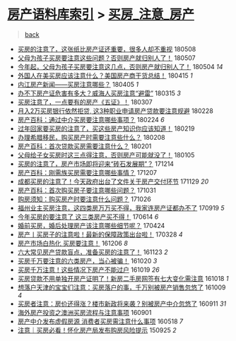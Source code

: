 [房产语料库索引](../../README.md)  > [买房_注意_房产](买房_注意_房产.md)
====
> [back](../README.md)

- [买房的注意了，这张纸比房产证还重要，很多人却不重视](http://jkwz.applinzi.com/ittc/7100512130321351691.html#%E4%B9%B0%E6%88%BF%E7%9A%84%E6%B3%A8%E6%84%8F%E4%BA%86%EF%BC%8C%E8%BF%99%E5%BC%A0%E7%BA%B8%E6%AF%94%E6%88%BF%E4%BA%A7%E8%AF%81%E8%BF%98%E9%87%8D%E8%A6%81%EF%BC%8C%E5%BE%88%E5%A4%9A%E4%BA%BA%E5%8D%B4%E4%B8%8D%E9%87%8D%E8%A7%86) 180508  
- [父母为孩子买房要注意这些问题？否则房产就归别人了！](http://jkwz.applinzi.com/ittc/7100418402512536587.html#%E7%88%B6%E6%AF%8D%E4%B8%BA%E5%AD%A9%E5%AD%90%E4%B9%B0%E6%88%BF%E8%A6%81%E6%B3%A8%E6%84%8F%E8%BF%99%E4%BA%9B%E9%97%AE%E9%A2%98%EF%BC%9F%E5%90%A6%E5%88%99%E6%88%BF%E4%BA%A7%E5%B0%B1%E5%BD%92%E5%88%AB%E4%BA%BA%E4%BA%86%EF%BC%81) 180507  
- [今年起，父母为孩子买房要注意这几点，否则房产就归别人了！](http://jkwz.applinzi.com/ittc/7099399054847116305.html#%E4%BB%8A%E5%B9%B4%E8%B5%B7%EF%BC%8C%E7%88%B6%E6%AF%8D%E4%B8%BA%E5%AD%A9%E5%AD%90%E4%B9%B0%E6%88%BF%E8%A6%81%E6%B3%A8%E6%84%8F%E8%BF%99%E5%87%A0%E7%82%B9%EF%BC%8C%E5%90%A6%E5%88%99%E6%88%BF%E4%BA%A7%E5%B0%B1%E5%BD%92%E5%88%AB%E4%BA%BA%E4%BA%86%EF%BC%81) 180504 *14* 
- [外国人在美买房应该注意什么？美国房产商干货总结！](http://jkwz.applinzi.com/ittc/7092235481616221195.html#%E5%A4%96%E5%9B%BD%E4%BA%BA%E5%9C%A8%E7%BE%8E%E4%B9%B0%E6%88%BF%E5%BA%94%E8%AF%A5%E6%B3%A8%E6%84%8F%E4%BB%80%E4%B9%88%EF%BC%9F%E7%BE%8E%E5%9B%BD%E6%88%BF%E4%BA%A7%E5%95%86%E5%B9%B2%E8%B4%A7%E6%80%BB%E7%BB%93%EF%BC%81) 180415 *1* 
- [内江房产新闻——买房注意哪些？](http://jkwz.applinzi.com/ittc/7088520860338226183.html#%E5%86%85%E6%B1%9F%E6%88%BF%E4%BA%A7%E6%96%B0%E9%97%BB%E2%80%94%E2%80%94%E4%B9%B0%E6%88%BF%E6%B3%A8%E6%84%8F%E5%93%AA%E4%BA%9B%EF%BC%9F) 180405 *1* 
- [办不下房产证危害有多大？威海人买房注意“避雷”](http://jkwz.applinzi.com/ittc/7080753102657684486.html#%E5%8A%9E%E4%B8%8D%E4%B8%8B%E6%88%BF%E4%BA%A7%E8%AF%81%E5%8D%B1%E5%AE%B3%E6%9C%89%E5%A4%9A%E5%A4%A7%EF%BC%9F%E5%A8%81%E6%B5%B7%E4%BA%BA%E4%B9%B0%E6%88%BF%E6%B3%A8%E6%84%8F%E2%80%9C%E9%81%BF%E9%9B%B7%E2%80%9D) 180315 *3* 
- [买房注意了，一点要有的房产《五证》！](http://jkwz.applinzi.com/ittc/7077670258532156426.html#%E4%B9%B0%E6%88%BF%E6%B3%A8%E6%84%8F%E4%BA%86%EF%BC%8C%E4%B8%80%E7%82%B9%E8%A6%81%E6%9C%89%E7%9A%84%E6%88%BF%E4%BA%A7%E3%80%8A%E4%BA%94%E8%AF%81%E3%80%8B%EF%BC%81) 180307  
- [月入2万买房银行依然拒贷, 这3种职业申请房产贷款要注意规避](http://jkwz.applinzi.com/ittc/7075076284483109898.html#%E6%9C%88%E5%85%A52%E4%B8%87%E4%B9%B0%E6%88%BF%E9%93%B6%E8%A1%8C%E4%BE%9D%E7%84%B6%E6%8B%92%E8%B4%B7%2C+%E8%BF%993%E7%A7%8D%E8%81%8C%E4%B8%9A%E7%94%B3%E8%AF%B7%E6%88%BF%E4%BA%A7%E8%B4%B7%E6%AC%BE%E8%A6%81%E6%B3%A8%E6%84%8F%E8%A7%84%E9%81%BF) 180228  
- [房产百科：通过中介买房要注意哪些事项？](http://jkwz.applinzi.com/ittc/7073672668182479878.html#%E6%88%BF%E4%BA%A7%E7%99%BE%E7%A7%91%EF%BC%9A%E9%80%9A%E8%BF%87%E4%B8%AD%E4%BB%8B%E4%B9%B0%E6%88%BF%E8%A6%81%E6%B3%A8%E6%84%8F%E5%93%AA%E4%BA%9B%E4%BA%8B%E9%A1%B9%EF%BC%9F) 180224 *6* 
- [过年回家要买房的注意了，买这些房产知识你应该知道！](http://jkwz.applinzi.com/ittc/7069188088650007569.html#%E8%BF%87%E5%B9%B4%E5%9B%9E%E5%AE%B6%E8%A6%81%E4%B9%B0%E6%88%BF%E7%9A%84%E6%B3%A8%E6%84%8F%E4%BA%86%EF%BC%8C%E4%B9%B0%E8%BF%99%E4%BA%9B%E6%88%BF%E4%BA%A7%E7%9F%A5%E8%AF%86%E4%BD%A0%E5%BA%94%E8%AF%A5%E7%9F%A5%E9%81%93%EF%BC%81) 180219  
- [办理希腊移民，购买房产时需要注意些什么？](http://jkwz.applinzi.com/ittc/7067796528603595786.html#%E5%8A%9E%E7%90%86%E5%B8%8C%E8%85%8A%E7%A7%BB%E6%B0%91%EF%BC%8C%E8%B4%AD%E4%B9%B0%E6%88%BF%E4%BA%A7%E6%97%B6%E9%9C%80%E8%A6%81%E6%B3%A8%E6%84%8F%E4%BA%9B%E4%BB%80%E4%B9%88%EF%BC%9F) 180208  
- [房产百科：首次贷款买房需要注意什么？](http://jkwz.applinzi.com/ittc/7065134491012432907.html#%E6%88%BF%E4%BA%A7%E7%99%BE%E7%A7%91%EF%BC%9A%E9%A6%96%E6%AC%A1%E8%B4%B7%E6%AC%BE%E4%B9%B0%E6%88%BF%E9%9C%80%E8%A6%81%E6%B3%A8%E6%84%8F%E4%BB%80%E4%B9%88%EF%BC%9F) 180201  
- [父母给子女买房时这三点得注意，否则房产可能就没了！](http://jkwz.applinzi.com/ittc/7055170047431934992.html#%E7%88%B6%E6%AF%8D%E7%BB%99%E5%AD%90%E5%A5%B3%E4%B9%B0%E6%88%BF%E6%97%B6%E8%BF%99%E4%B8%89%E7%82%B9%E5%BE%97%E6%B3%A8%E6%84%8F%EF%BC%8C%E5%90%A6%E5%88%99%E6%88%BF%E4%BA%A7%E5%8F%AF%E8%83%BD%E5%B0%B1%E6%B2%A1%E4%BA%86%EF%BC%81) 180105  
- [买房的注意了，房产市场即将迎来“砖石发展期”？](http://jkwz.applinzi.com/ittc/7046985215866569745.html#%E4%B9%B0%E6%88%BF%E7%9A%84%E6%B3%A8%E6%84%8F%E4%BA%86%EF%BC%8C%E6%88%BF%E4%BA%A7%E5%B8%82%E5%9C%BA%E5%8D%B3%E5%B0%86%E8%BF%8E%E6%9D%A5%E2%80%9C%E7%A0%96%E7%9F%B3%E5%8F%91%E5%B1%95%E6%9C%9F%E2%80%9D%EF%BC%9F) 171214  
- [房产百科：刚需族买房需要注意哪些事情？](http://jkwz.applinzi.com/ittc/7044273746783765264.html#%E6%88%BF%E4%BA%A7%E7%99%BE%E7%A7%91%EF%BC%9A%E5%88%9A%E9%9C%80%E6%97%8F%E4%B9%B0%E6%88%BF%E9%9C%80%E8%A6%81%E6%B3%A8%E6%84%8F%E5%93%AA%E4%BA%9B%E4%BA%8B%E6%83%85%EF%BC%9F) 171207  
- [成都买房的注意了！今天政府出台了文件关于房产交付环节](http://jkwz.applinzi.com/ittc/7041485902830896145.html#%E6%88%90%E9%83%BD%E4%B9%B0%E6%88%BF%E7%9A%84%E6%B3%A8%E6%84%8F%E4%BA%86%EF%BC%81%E4%BB%8A%E5%A4%A9%E6%94%BF%E5%BA%9C%E5%87%BA%E5%8F%B0%E4%BA%86%E6%96%87%E4%BB%B6%E5%85%B3%E4%BA%8E%E6%88%BF%E4%BA%A7%E4%BA%A4%E4%BB%98%E7%8E%AF%E8%8A%82) 171129 *20* 
- [房产百科：首次购买房子要注意哪些问题？](http://jkwz.applinzi.com/ittc/7030623047596377105.html#%E6%88%BF%E4%BA%A7%E7%99%BE%E7%A7%91%EF%BC%9A%E9%A6%96%E6%AC%A1%E8%B4%AD%E4%B9%B0%E6%88%BF%E5%AD%90%E8%A6%81%E6%B3%A8%E6%84%8F%E5%93%AA%E4%BA%9B%E9%97%AE%E9%A2%98%EF%BC%9F) 171031  
- [购房须知：购买房产时要注意什么问题？](http://jkwz.applinzi.com/ittc/7028757097183970320.html#%E8%B4%AD%E6%88%BF%E9%A1%BB%E7%9F%A5%EF%BC%9A%E8%B4%AD%E4%B9%B0%E6%88%BF%E4%BA%A7%E6%97%B6%E8%A6%81%E6%B3%A8%E6%84%8F%E4%BB%80%E4%B9%88%E9%97%AE%E9%A2%98%EF%BC%9F) 171026  
- [福州业主买房注意，这四类房万万买不得，我家连房产证都办不了](http://jkwz.applinzi.com/ittc/7015068293126423569.html#%E7%A6%8F%E5%B7%9E%E4%B8%9A%E4%B8%BB%E4%B9%B0%E6%88%BF%E6%B3%A8%E6%84%8F%EF%BC%8C%E8%BF%99%E5%9B%9B%E7%B1%BB%E6%88%BF%E4%B8%87%E4%B8%87%E4%B9%B0%E4%B8%8D%E5%BE%97%EF%BC%8C%E6%88%91%E5%AE%B6%E8%BF%9E%E6%88%BF%E4%BA%A7%E8%AF%81%E9%83%BD%E5%8A%9E%E4%B8%8D%E4%BA%86) 170919 *5* 
- [今年买房的要注意了 这三类房产买不得！](http://jkwz.applinzi.com/ittc/6979138913602896900.html#%E4%BB%8A%E5%B9%B4%E4%B9%B0%E6%88%BF%E7%9A%84%E8%A6%81%E6%B3%A8%E6%84%8F%E4%BA%86+%E8%BF%99%E4%B8%89%E7%B1%BB%E6%88%BF%E4%BA%A7%E4%B9%B0%E4%B8%8D%E5%BE%97%EF%BC%81) 170614 *6* 
- [婚前买房，婚后处理房产该注意哪些细节呢？](http://jkwz.applinzi.com/ittc/6960115848072135684.html#%E5%A9%9A%E5%89%8D%E4%B9%B0%E6%88%BF%EF%BC%8C%E5%A9%9A%E5%90%8E%E5%A4%84%E7%90%86%E6%88%BF%E4%BA%A7%E8%AF%A5%E6%B3%A8%E6%84%8F%E5%93%AA%E4%BA%9B%E7%BB%86%E8%8A%82%E5%91%A2%EF%BC%9F) 170424  
- [房产丨买房子的注意啦！最新的保障政策出台啦！](http://jkwz.applinzi.com/ittc/6950198821215798276.html#%E6%88%BF%E4%BA%A7%E4%B8%A8%E4%B9%B0%E6%88%BF%E5%AD%90%E7%9A%84%E6%B3%A8%E6%84%8F%E5%95%A6%EF%BC%81%E6%9C%80%E6%96%B0%E7%9A%84%E4%BF%9D%E9%9A%9C%E6%94%BF%E7%AD%96%E5%87%BA%E5%8F%B0%E5%95%A6%EF%BC%81) 170328 *4* 
- [房产市场白热化 买房要注意！](http://jkwz.applinzi.com/ittc/6908569796374692868.html#%E6%88%BF%E4%BA%A7%E5%B8%82%E5%9C%BA%E7%99%BD%E7%83%AD%E5%8C%96+%E4%B9%B0%E6%88%BF%E8%A6%81%E6%B3%A8%E6%84%8F%EF%BC%81) 161206 *8* 
- [六大常见房产贷款盲点，准备买房的注意了！](http://jkwz.applinzi.com/ittc/6903619731193332740.html#%E5%85%AD%E5%A4%A7%E5%B8%B8%E8%A7%81%E6%88%BF%E4%BA%A7%E8%B4%B7%E6%AC%BE%E7%9B%B2%E7%82%B9%EF%BC%8C%E5%87%86%E5%A4%87%E4%B9%B0%E6%88%BF%E7%9A%84%E6%B3%A8%E6%84%8F%E4%BA%86%EF%BC%81) 161123 *2* 
- [买房千万要注意的六类房产，当心被骗！](http://jkwz.applinzi.com/ittc/6891079267521135620.html#%E4%B9%B0%E6%88%BF%E5%8D%83%E4%B8%87%E8%A6%81%E6%B3%A8%E6%84%8F%E7%9A%84%E5%85%AD%E7%B1%BB%E6%88%BF%E4%BA%A7%EF%BC%8C%E5%BD%93%E5%BF%83%E8%A2%AB%E9%AA%97%EF%BC%81) 161020 *3* 
- [买房千万注意！这些情况下房产不能过户](http://jkwz.applinzi.com/ittc/6890749679565800452.html#%E4%B9%B0%E6%88%BF%E5%8D%83%E4%B8%87%E6%B3%A8%E6%84%8F%EF%BC%81%E8%BF%99%E4%BA%9B%E6%83%85%E5%86%B5%E4%B8%8B%E6%88%BF%E4%BA%A7%E4%B8%8D%E8%83%BD%E8%BF%87%E6%88%B7) 161019 *26* 
- [买房贷款不用单独开房产证明了！新房二手房网签有七大变化需注意](http://jkwz.applinzi.com/ittc/6890239289912198149.html#%E4%B9%B0%E6%88%BF%E8%B4%B7%E6%AC%BE%E4%B8%8D%E7%94%A8%E5%8D%95%E7%8B%AC%E5%BC%80%E6%88%BF%E4%BA%A7%E8%AF%81%E6%98%8E%E4%BA%86%EF%BC%81%E6%96%B0%E6%88%BF%E4%BA%8C%E6%89%8B%E6%88%BF%E7%BD%91%E7%AD%BE%E6%9C%89%E4%B8%83%E5%A4%A7%E5%8F%98%E5%8C%96%E9%9C%80%E6%B3%A8%E6%84%8F) 161018 *1* 
- [想落户天津的宝宝们注意：买房落户的事，千万别被房产销售忽悠了](http://jkwz.applinzi.com/ittc/6886885717787018245.html#%E6%83%B3%E8%90%BD%E6%88%B7%E5%A4%A9%E6%B4%A5%E7%9A%84%E5%AE%9D%E5%AE%9D%E4%BB%AC%E6%B3%A8%E6%84%8F%EF%BC%9A%E4%B9%B0%E6%88%BF%E8%90%BD%E6%88%B7%E7%9A%84%E4%BA%8B%EF%BC%8C%E5%8D%83%E4%B8%87%E5%88%AB%E8%A2%AB%E6%88%BF%E4%BA%A7%E9%94%80%E5%94%AE%E5%BF%BD%E6%82%A0%E4%BA%86) 161009 *4* 
- [买房者注意：房价还得涨？楼市新政将来袭？别被房产中介忽悠了](http://jkwz.applinzi.com/ittc/6876617393350116356.html#%E4%B9%B0%E6%88%BF%E8%80%85%E6%B3%A8%E6%84%8F%EF%BC%9A%E6%88%BF%E4%BB%B7%E8%BF%98%E5%BE%97%E6%B6%A8%EF%BC%9F%E6%A5%BC%E5%B8%82%E6%96%B0%E6%94%BF%E5%B0%86%E6%9D%A5%E8%A2%AD%EF%BC%9F%E5%88%AB%E8%A2%AB%E6%88%BF%E4%BA%A7%E4%B8%AD%E4%BB%8B%E5%BF%BD%E6%82%A0%E4%BA%86) 160911 *31* 
- [海外房产投资之澳洲买房流程与注意事项](http://jkwz.applinzi.com/ittc/6872911890216387589.html#%E6%B5%B7%E5%A4%96%E6%88%BF%E4%BA%A7%E6%8A%95%E8%B5%84%E4%B9%8B%E6%BE%B3%E6%B4%B2%E4%B9%B0%E6%88%BF%E6%B5%81%E7%A8%8B%E4%B8%8E%E6%B3%A8%E6%84%8F%E4%BA%8B%E9%A1%B9) 160901  
- [房产中介发布虚假房源 消费者买房需注意什么事项](http://jkwz.applinzi.com/ittc/6833594006768190469.html#%E6%88%BF%E4%BA%A7%E4%B8%AD%E4%BB%8B%E5%8F%91%E5%B8%83%E8%99%9A%E5%81%87%E6%88%BF%E6%BA%90+%E6%B6%88%E8%B4%B9%E8%80%85%E4%B9%B0%E6%88%BF%E9%9C%80%E6%B3%A8%E6%84%8F%E4%BB%80%E4%B9%88%E4%BA%8B%E9%A1%B9) 160518 *7* 
- [注意｜买房必看！怀化房产局发布购房风险提示](http://jkwz.applinzi.com/ittc/6745971490077000709.html#%E6%B3%A8%E6%84%8F%EF%BD%9C%E4%B9%B0%E6%88%BF%E5%BF%85%E7%9C%8B%EF%BC%81%E6%80%80%E5%8C%96%E6%88%BF%E4%BA%A7%E5%B1%80%E5%8F%91%E5%B8%83%E8%B4%AD%E6%88%BF%E9%A3%8E%E9%99%A9%E6%8F%90%E7%A4%BA) 150925 *2* 
